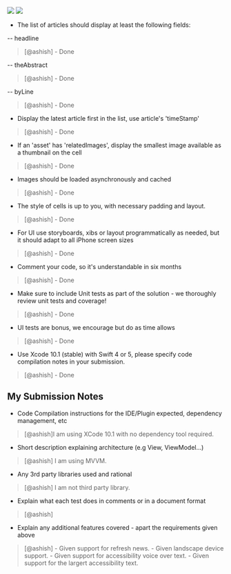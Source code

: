 ![](NewsAppDemo.gif)
![](NewsAppDemoLargerText.gif)

* The list of articles should display at least the following fields: 

-- headline
> [@ashish] - Done

-- theAbstract
> [@ashish] - Done

-- byLine
> [@ashish] - Done



* Display the latest article first in the list, use article's 'timeStamp'
> [@ashish] - Done

* If an 'asset' has 'relatedImages', display the smallest image available as a thumbnail on the cell
> [@ashish] - Done

* Images should be loaded asynchronously and cached
> [@ashish] - Done



* The style of cells is up to you, with necessary padding and layout.
> [@ashish] - Done

* For UI use storyboards, xibs or layout programmatically as needed, but it should adapt to all iPhone screen sizes
> [@ashish] - Done


* Comment your code, so it's understandable in six months
> [@ashish] - Done


* Make sure to include Unit tests as part of the solution - we thoroughly review unit tests and coverage!
> [@ashish] - Done

* UI tests are bonus, we encourage but do as time allows
> [@ashish] - Done



* Use Xcode 10.1 (stable) with Swift 4 or 5, please specify code compilation notes in your submission.
> [@ashish] - Done



## My Submission Notes


* Code Compilation instructions for the IDE/Plugin expected, dependency management, etc
> [@ashish]I am using XCode 10.1 with no dependency tool required.

* Short description explaining architecture (e.g View, ViewModel...)
> [@ashish] I am using MVVM.

* Any 3rd party libraries used and rational
> [@ashish] I am not third party library.

* Explain what each test does in comments or in a document format
> [@ashish] 

* Explain any additional features covered - apart the requirements given above
> [@ashish] - Given support for refresh news.
            - Given landscape device support.
            - Given support for accessibility voice over text.
            - Given support for the largert accessibility text.
